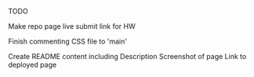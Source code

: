 TODO

Make repo page live
submit link for HW

Finish commenting CSS file to 'main'

Create README content including
Description
Screenshot of page
Link to deployed page

